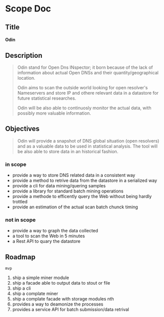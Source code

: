 # Scope Doc

## Title

#### Odin

## Description

> Odin stand for Open Dns INspector; it born because of the lack of information
> about actual Open DNSs and their quantity/geographical location.
>
> Odin aims to scan the outside world looking for open resolver's Nameservers
> and store IP and othere relevant data in a datastore for future statistical
> researches.
>
> Odin will be also able to continuosly monitor the actual data,
> with possibly more valuable information.

## Objectives

> Odin will provide a snapshot of DNS global situation (open resolvers) and
> as a valuable data to be used in statistical analysis. The tool will be
> also able to store data in an historical fashion.

### in scope

* provide a way to store DNS related data in a consistent way
* provide a method to retrive data from the datastore in a serialized way
* provide a cli for data mining/quering samples
* provide a library for standard batch mining operations
* provide a methode to efficently query the Web without being hardly trottled
* provide an estimation of the actual scan batch chunck timing

### not in scope

* provide a way to graph the data collected
* a tool to scan the Web in 5 minutes
* a Rest API to quary the datastore

## Roadmap

    mvp
1. ship a simple miner module
2. ship a facade able to output data to stout or file
3. ship a cli
4. ship a complate miner
5. ship a complate facade with storage modules
    nth
1. provides a way to deamonize the processes
2. provides a service API for batch submission/data retrival
